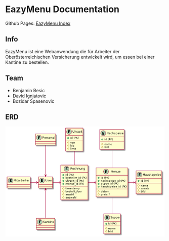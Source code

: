 # EazyMenu Documentation

Github Pages: [EazyMenu Index](https://musikfreunde.github.io/eazy-menu-docs/)

## Info 

EazyMenu ist eine Webanwendung die für Arbeiter der Oberösterreichischen Versicherung entwickelt wird, um essen bei einer Kantine zu bestellen.

## Team

* Benjamin Besic
* David Ignjatovic
* Bozidar Spasenovic


## ERD

![ERD](plantuml.png)
